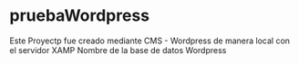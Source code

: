 # pruebaWordpress

Este Proyectp fue creado mediante CMS - Wordpress de manera local con el servidor XAMP
Nombre de la base de datos Wordpress
